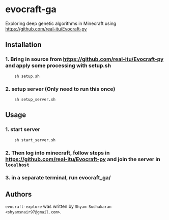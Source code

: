 evocraft-ga
================

Exploring deep genetic algorithms in Minecraft using https://github.com/real-itu/Evocraft-py

Installation
------------

### 1. Bring in source from https://github.com/real-itu/Evocraft-py and apply some processing with setup.sh
```
    sh setup.sh
```
### 2. setup server (Only need to run this once)
```
    sh setup_server.sh
```

Usage
-----
### 1. start server
```
    sh start_server.sh
```
### 2. Then log into minecraft, follow steps in https://github.com/real-itu/Evocraft-py and join the server in `localhost`
### 3. in a separate terminal, run evocraft_ga/


Authors
-------

`evocraft-explore` was written by `Shyam Sudhakaran <shyamsnair97@gmail.com>`.